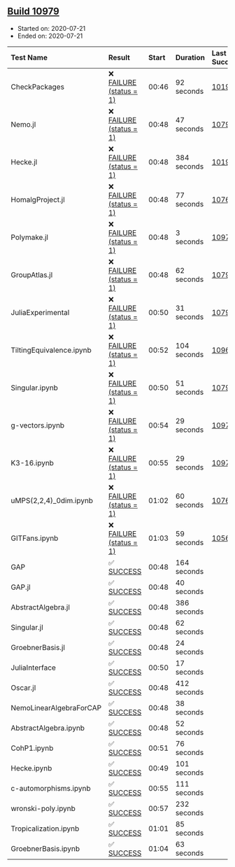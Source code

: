 ## [Build 10979](https://oscarci.mathematik.uni-kl.de/job/oscar/10979/)

* Started on: 2020-07-21
* Ended on: 2020-07-21

| Test Name    | Result | Start | Duration | Last Success | First Failure |
|:-------------|:-------|:------|:---------|:-------------|:--------------|
| CheckPackages | ❌ [FAILURE (status = 1)](https://oscarci.mathematik.uni-kl.de/job/oscar/10979/artifact/logs/build-10979/CheckPackages.log) | 00:46 | 92 seconds | [10197](https://oscarci.mathematik.uni-kl.de/job/oscar/10197/) | [10198](https://oscarci.mathematik.uni-kl.de/job/oscar/10198/) |
| Nemo.jl | ❌ [FAILURE (status = 1)](https://oscarci.mathematik.uni-kl.de/job/oscar/10979/artifact/logs/build-10979/Nemo.jl.log) | 00:48 | 47 seconds | [10790](https://oscarci.mathematik.uni-kl.de/job/oscar/10790/) | [10791](https://oscarci.mathematik.uni-kl.de/job/oscar/10791/) |
| Hecke.jl | ❌ [FAILURE (status = 1)](https://oscarci.mathematik.uni-kl.de/job/oscar/10979/artifact/logs/build-10979/Hecke.jl.log) | 00:48 | 384 seconds | [10197](https://oscarci.mathematik.uni-kl.de/job/oscar/10197/) | [10198](https://oscarci.mathematik.uni-kl.de/job/oscar/10198/) |
| HomalgProject.jl | ❌ [FAILURE (status = 1)](https://oscarci.mathematik.uni-kl.de/job/oscar/10979/artifact/logs/build-10979/HomalgProject.jl.log) | 00:48 | 77 seconds | [10765](https://oscarci.mathematik.uni-kl.de/job/oscar/10765/) | [10766](https://oscarci.mathematik.uni-kl.de/job/oscar/10766/) |
| Polymake.jl | ❌ [FAILURE (status = 1)](https://oscarci.mathematik.uni-kl.de/job/oscar/10979/artifact/logs/build-10979/Polymake.jl.log) | 00:48 | 3 seconds | [10977](https://oscarci.mathematik.uni-kl.de/job/oscar/10977/) | [10978](https://oscarci.mathematik.uni-kl.de/job/oscar/10978/) |
| GroupAtlas.jl | ❌ [FAILURE (status = 1)](https://oscarci.mathematik.uni-kl.de/job/oscar/10979/artifact/logs/build-10979/GroupAtlas.jl.log) | 00:48 | 62 seconds | [10790](https://oscarci.mathematik.uni-kl.de/job/oscar/10790/) | [10791](https://oscarci.mathematik.uni-kl.de/job/oscar/10791/) |
| JuliaExperimental | ❌ [FAILURE (status = 1)](https://oscarci.mathematik.uni-kl.de/job/oscar/10979/artifact/logs/build-10979/JuliaExperimental.log) | 00:50 | 31 seconds | [10790](https://oscarci.mathematik.uni-kl.de/job/oscar/10790/) | [10791](https://oscarci.mathematik.uni-kl.de/job/oscar/10791/) |
| TiltingEquivalence.ipynb | ❌ [FAILURE (status = 1)](https://oscarci.mathematik.uni-kl.de/job/oscar/10979/artifact/logs/build-10979/TiltingEquivalence.ipynb.log) | 00:52 | 104 seconds | [10962](https://oscarci.mathematik.uni-kl.de/job/oscar/10962/) | [10963](https://oscarci.mathematik.uni-kl.de/job/oscar/10963/) |
| Singular.ipynb | ❌ [FAILURE (status = 1)](https://oscarci.mathematik.uni-kl.de/job/oscar/10979/artifact/logs/build-10979/Singular.ipynb.log) | 00:50 | 51 seconds | [10790](https://oscarci.mathematik.uni-kl.de/job/oscar/10790/) | [10791](https://oscarci.mathematik.uni-kl.de/job/oscar/10791/) |
| g-vectors.ipynb | ❌ [FAILURE (status = 1)](https://oscarci.mathematik.uni-kl.de/job/oscar/10979/artifact/logs/build-10979/g-vectors.ipynb.log) | 00:54 | 29 seconds | [10977](https://oscarci.mathematik.uni-kl.de/job/oscar/10977/) | [10978](https://oscarci.mathematik.uni-kl.de/job/oscar/10978/) |
| K3-16.ipynb | ❌ [FAILURE (status = 1)](https://oscarci.mathematik.uni-kl.de/job/oscar/10979/artifact/logs/build-10979/K3-16.ipynb.log) | 00:55 | 29 seconds | [10977](https://oscarci.mathematik.uni-kl.de/job/oscar/10977/) | [10978](https://oscarci.mathematik.uni-kl.de/job/oscar/10978/) |
| uMPS(2,2,4)_0dim.ipynb | ❌ [FAILURE (status = 1)](https://oscarci.mathematik.uni-kl.de/job/oscar/10979/artifact/logs/build-10979/uMPS-2-2-4-_0dim.ipynb.log) | 01:02 | 60 seconds | [10765](https://oscarci.mathematik.uni-kl.de/job/oscar/10765/) | [10766](https://oscarci.mathematik.uni-kl.de/job/oscar/10766/) |
| GITFans.ipynb | ❌ [FAILURE (status = 1)](https://oscarci.mathematik.uni-kl.de/job/oscar/10979/artifact/logs/build-10979/GITFans.ipynb.log) | 01:03 | 59 seconds | [10566](https://oscarci.mathematik.uni-kl.de/job/oscar/10566/) | [10567](https://oscarci.mathematik.uni-kl.de/job/oscar/10567/) |
| GAP | ✅ [SUCCESS](https://oscarci.mathematik.uni-kl.de/job/oscar/10979/artifact/logs/build-10979/GAP.log) | 00:48 | 164 seconds |  |  |
| GAP.jl | ✅ [SUCCESS](https://oscarci.mathematik.uni-kl.de/job/oscar/10979/artifact/logs/build-10979/GAP.jl.log) | 00:48 | 40 seconds |  |  |
| AbstractAlgebra.jl | ✅ [SUCCESS](https://oscarci.mathematik.uni-kl.de/job/oscar/10979/artifact/logs/build-10979/AbstractAlgebra.jl.log) | 00:48 | 386 seconds |  |  |
| Singular.jl | ✅ [SUCCESS](https://oscarci.mathematik.uni-kl.de/job/oscar/10979/artifact/logs/build-10979/Singular.jl.log) | 00:48 | 62 seconds |  |  |
| GroebnerBasis.jl | ✅ [SUCCESS](https://oscarci.mathematik.uni-kl.de/job/oscar/10979/artifact/logs/build-10979/GroebnerBasis.jl.log) | 00:48 | 24 seconds |  |  |
| JuliaInterface | ✅ [SUCCESS](https://oscarci.mathematik.uni-kl.de/job/oscar/10979/artifact/logs/build-10979/JuliaInterface.log) | 00:50 | 17 seconds |  |  |
| Oscar.jl | ✅ [SUCCESS](https://oscarci.mathematik.uni-kl.de/job/oscar/10979/artifact/logs/build-10979/Oscar.jl.log) | 00:48 | 412 seconds |  |  |
| NemoLinearAlgebraForCAP | ✅ [SUCCESS](https://oscarci.mathematik.uni-kl.de/job/oscar/10979/artifact/logs/build-10979/NemoLinearAlgebraForCAP.log) | 00:48 | 38 seconds |  |  |
| AbstractAlgebra.ipynb | ✅ [SUCCESS](https://oscarci.mathematik.uni-kl.de/job/oscar/10979/artifact/logs/build-10979/AbstractAlgebra.ipynb.log) | 00:48 | 52 seconds |  |  |
| CohP1.ipynb | ✅ [SUCCESS](https://oscarci.mathematik.uni-kl.de/job/oscar/10979/artifact/logs/build-10979/CohP1.ipynb.log) | 00:51 | 76 seconds |  |  |
| Hecke.ipynb | ✅ [SUCCESS](https://oscarci.mathematik.uni-kl.de/job/oscar/10979/artifact/logs/build-10979/Hecke.ipynb.log) | 00:49 | 101 seconds |  |  |
| c-automorphisms.ipynb | ✅ [SUCCESS](https://oscarci.mathematik.uni-kl.de/job/oscar/10979/artifact/logs/build-10979/c-automorphisms.ipynb.log) | 00:55 | 111 seconds |  |  |
| wronski-poly.ipynb | ✅ [SUCCESS](https://oscarci.mathematik.uni-kl.de/job/oscar/10979/artifact/logs/build-10979/wronski-poly.ipynb.log) | 00:57 | 232 seconds |  |  |
| Tropicalization.ipynb | ✅ [SUCCESS](https://oscarci.mathematik.uni-kl.de/job/oscar/10979/artifact/logs/build-10979/Tropicalization.ipynb.log) | 01:01 | 85 seconds |  |  |
| GroebnerBasis.ipynb | ✅ [SUCCESS](https://oscarci.mathematik.uni-kl.de/job/oscar/10979/artifact/logs/build-10979/GroebnerBasis.ipynb.log) | 01:04 | 63 seconds |  |  |
